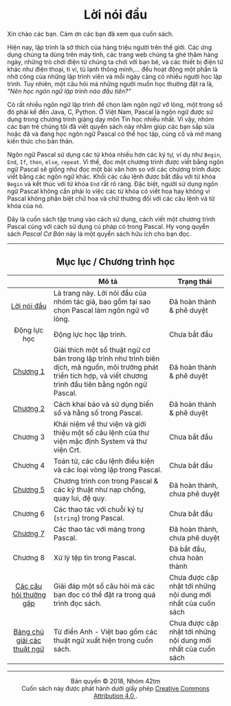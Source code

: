 <h1 align="center">Lời nói đầu</h1>

Xin chào các bạn. Cảm ơn các bạn đã xem qua cuốn sách.

Hiện nay, lập trình là sở thích của hàng triệu người trên thế giới. Các ứng dụng
chúng ta dùng trên máy tính, các trang web chúng ta ghé thăm hàng ngày, những
trò chơi điện tử chúng ta chơi với bạn bè, và các thiết bị điện tử khác như điện
thoại, ti vi, tủ lạnh thông minh,... đều hoạt động một phần là nhờ công của
những lập trình viên và mỗi ngày càng có nhiều người học lập trình. Tuy nhiên,
một câu hỏi mà những người muốn học thường đặt ra là,
_"Nên học ngôn ngữ lập trình nào đầu tiên?"_

Có rất nhiều ngôn ngữ lập trình để chọn làm ngôn ngữ vỡ lòng, một trong số đó
phải kể đến Java, C, Python. Ở Việt Nam, Pascal là ngôn ngữ được sử dụng trong
chương trình giảng dạy môn Tin học nhiều nhất. Vì vậy, nhóm các bạn trẻ chúng
tôi đã viết quyển sách này nhằm giúp các bạn sắp sửa hoặc đã và đang học ngôn
ngữ Pascal có thể học tập, củng cố và mở mang kiến thức cho bản thân.

Ngôn ngữ Pascal sử dụng các từ khóa nhiều hơn các ký tự, ví dụ như `Begin`,
`End`, `If`, `then`, `else`, `repeat`. Vì thế, đọc một chương trình được viết
bằng ngôn ngữ Pascal sẽ giống như đọc một bài văn hơn so với các chương trình
được viết bằng các ngôn ngữ khác. Khối các câu lệnh được bắt đầu với từ khóa
`Begin` và kết thúc với từ khóa `End` rất rõ ràng. Đặc biệt, người sử dụng ngôn
ngữ Pascal không cần phải lo việc các từ khóa có viết hoa hay không vì Pascal
không phân biệt chữ hoa và chữ thường đối với các câu lệnh và từ khóa của nó.

Đây là cuốn sách tập trung vào cách sử dụng, cách viết một chương trình Pascal
cùng với cách sử dụng cú pháp có trong Pascal. Hy vọng quyển sách
_Pascal Cơ Bản_ này là một quyển sách hữu ích cho bạn đọc.

- - -

<h2 align="center">Mục lục / Chương trình học</h2>

||Mô tả|Trạng thái|
|:---:|---|---|
|[Lời nói đầu](#)|Là trang này. Lời nói đầu của nhóm tác giả, bao gồm tại sao chọn Pascal làm ngôn ngữ vỡ lòng.|Đã hoàn thành & phê duyệt|
|Động lực học|Động lực học lập trình.|Chưa bắt đầu|
|[Chương 1](chapter01.md)|Giải thích một số thuật ngữ cơ bản trong lập trình như trình biên dịch, mã nguồn, môi trường phát triển tích hợp, và viết chương trình đầu tiên bằng ngôn ngữ Pascal.|Đã hoàn thành & phê duyệt|
|[Chương 2](chapter02.md)|Cách khai báo và sử dụng biến số và hằng số trong Pascal.|Đã hoàn thành & phê duyệt|
|Chương 3|Khái niệm về thư viện và giới thiệu một số câu lệnh của thư viện mặc định System và thư viện Crt.|Chưa bắt đầu|
|Chương 4|Toán tử, các câu lệnh điều kiện và các loại vòng lặp trong Pascal.|Chưa bắt đầu|
|[Chương 5](chapter05.md)|Chương trình con trong Pascal & các kỹ thuật như nạp chồng, quay lui, đệ quy.|Đã hoàn thành, chưa phê duyệt|
|Chương 6|Các thao tác với chuỗi ký tự (`string`) trong Pascal.|Chưa bắt đầu|
|[Chương 7](chapter07.md)|Các thao tác với mảng trong Pascal.|Đã hoàn thành, chưa phê duyệt|
|Chương 8|Xử lý tệp tin trong Pascal.|Đã bắt đầu, chưa hoàn thành|
|[Các câu hỏi thường gặp](faq.md)|Giải đáp một số câu hỏi mà các bạn đọc có thể đặt ra trong quá trình đọc sách.|Chưa được cập nhật tới những nội dung mới nhất của cuốn sách|
|[Bảng chú giải các thuật ngữ](glossary.md)|Từ điển Anh - Việt bao gồm các thuật ngữ xuất hiện trong cuốn sách.|Chưa được cập nhật tới những nội dung mới nhất của cuốn sách|


- - -

<p align="center">
    <span>Bản quyền © 2018, Nhóm 42tm</span><br/>
    <span>
        Cuốn sách này được phát hành dưới giấy phép
        <a href="http://creativecommons.org/licenses/by/4.0/">
            Creative Commons Attribution 4.0
        </a>.
    </span>
</p>
